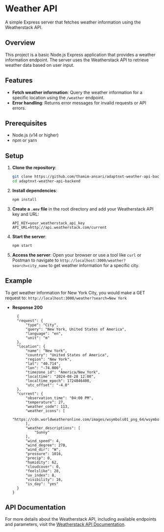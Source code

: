 # Weather API

A simple Express server that fetches weather information using the Weatherstack API.

## Overview

This project is a basic Node.js Express application that provides a weather information endpoint. The server uses the Weatherstack API to retrieve weather data based on user input.

## Features

- **Fetch weather information**: Query the weather information for a specific location using the `/weather` endpoint.
- **Error handling**: Returns error messages for invalid requests or API errors.

## Prerequisites

- Node.js (v14 or higher)
- npm or yarn

## Setup

1. **Clone the repository**:

   ```bash
   git clone https://github.com/thamim-ansari/adaptnxt-weather-api-backend.git
   cd adaptnxt-weather-api-backend
   ```

2. **Install dependencies**:

   ```bash
   npm install
   ```

3. **Create a `.env` file** in the root directory and add your Weatherstack API key and URL:

   ```dotenv
   API_KEY=your_weatherstack_api_key
   API_URL=http://api.weatherstack.com/current
   ```

4. **Start the server**:

   ```bash
   npm start
   ```

5. **Access the server**:
   Open your browser or use a tool like `curl` or Postman to navigate to `http://localhost:3000/weather?search=city_name` to get weather information for a specific city.

## Example

To get weather information for New York City, you would make a GET request to: `http://localhost:3000/weather?search=New York`

- **Response 200**
  ```
    {
    "request": {
        "type": "City",
        "query": "New York, United States of America",
        "language": "en",
        "unit": "m"
    },
    "location": {
        "name": "New York",
        "country": "United States of America",
        "region": "New York",
        "lat": "40.714",
        "lon": "-74.006",
        "timezone_id": "America/New_York",
        "localtime": "2024-08-28 12:00",
        "localtime_epoch": 1724846400,
        "utc_offset": "-4.0"
    },
    "current": {
        "observation_time": "04:00 PM",
        "temperature": 27,
        "weather_code": 113,
        "weather_icons": [
            "https://cdn.worldweatheronline.com/images/wsymbols01_png_64/wsymbol_0001_sunny.png"
        ],
        "weather_descriptions": [
            "Sunny"
        ],
        "wind_speed": 4,
        "wind_degree": 278,
        "wind_dir": "W",
        "pressure": 1016,
        "precip": 0,
        "humidity": 62,
        "cloudcover": 0,
        "feelslike": 28,
        "uv_index": 8,
        "visibility": 16,
        "is_day": "yes"
    }
  }
  ```

## API Documentation

For more details about the Weatherstack API, including available endpoints and parameters, visit the [Weatherstack API Documentation](https://weatherstack.com/documentation).
